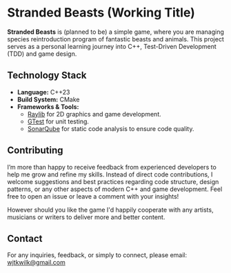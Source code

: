# Stranded Beasts (Working Title)
**Stranded Beasts** is (planned to be) a simple game, where you are managing species reintroduction program of fantastic beasts and animals. This project serves as a personal learning journey into C++, Test-Driven Development (TDD) and game design.

## Technology Stack
- **Language:** C++23
- **Build System:** CMake
- **Frameworks & Tools:**
  - [Raylib](https://www.raylib.com/) for 2D graphics and game development.
  - [GTest](https://github.com/google/googletest) for unit testing.
  - [SonarQube](https://docs.sonarsource.com/sonarqube-for-ide/visual-studio/) for static code analysis to ensure code quality.
 
## Contributing

I’m more than happy to receive feedback from experienced developers to help me grow and refine my skills. Instead of direct code contributions, I welcome suggestions and best practices regarding code structure, design patterns, or any other aspects of modern C++ and game development. Feel free to open an issue or leave a comment with your insights!

However should you like the game I'd happily cooperate with any artists, musicians or writers to deliver more and better content.

## Contact

For any inquiries, feedback, or simply to connect, please email: [wjtkwilk@gmail.com](mailto:wjtkwilk@gmail.com)
